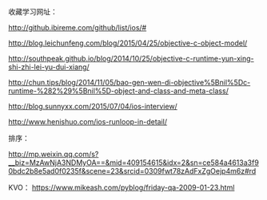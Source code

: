 收藏学习网址：

http://github.ibireme.com/github/list/ios/#

http://blog.leichunfeng.com/blog/2015/04/25/objective-c-object-model/

http://southpeak.github.io/blog/2014/10/25/objective-c-runtime-yun-xing-shi-zhi-lei-yu-dui-xiang/

http://chun.tips/blog/2014/11/05/bao-gen-wen-di-objective%5Bnil%5Dc-runtime-%282%29%5Bnil%5D-object-and-class-and-meta-class/

http://blog.sunnyxx.com/2015/07/04/ios-interview/

http://www.henishuo.com/ios-runloop-in-detail/

排序：

http://mp.weixin.qq.com/s?__biz=MzAwNjA3NDMyOA==&mid=409154615&idx=2&sn=ce584a4613a3f90bdc2b8e5ad0f0235f&scene=23&srcid=0309fwt78zAdFxZgOejp4m6z#rd

KVO：
https://www.mikeash.com/pyblog/friday-qa-2009-01-23.html
